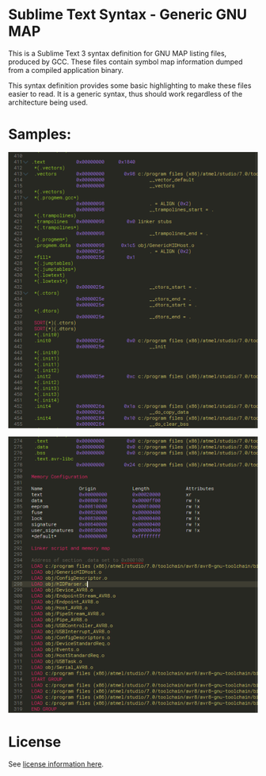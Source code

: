 # Sublime Text Syntax - Generic GNU MAP

This is a Sublime Text 3 syntax definition for GNU MAP listing files, produced
by GCC. These files contain symbol map information dumped from a compiled
application binary.

This syntax definition provides some basic highlighting to make these files
easier to read. It is a generic syntax, thus should work regardless of the
architecture being used.

# Samples:

![Sample Screenshot](Sample.png)

![Sample Screenshot](Sample2.png)

# License

See [license information here](LICENCE.txt).
